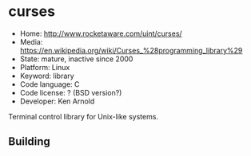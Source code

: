 # curses

- Home: http://www.rocketaware.com/uint/curses/
- Media: https://en.wikipedia.org/wiki/Curses_%28programming_library%29
- State: mature, inactive since 2000
- Platform: Linux
- Keyword: library
- Code language: C
- Code license: ? (BSD version?)
- Developer: Ken Arnold

Terminal control library for Unix-like systems.

## Building
